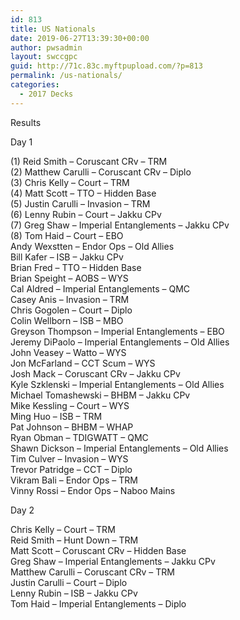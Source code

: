 ```yaml
---
id: 813
title: US Nationals
date: 2019-06-27T13:39:30+00:00
author: pwsadmin
layout: swccgpc
guid: http://71c.83c.myftpupload.com/?p=813
permalink: /us-nationals/
categories:
  - 2017 Decks
---
```

Results

Day 1

(1) Reid Smith – Coruscant CRv – TRM  
(2) Matthew Carulli – Coruscant CRv – Diplo  
(3) Chris Kelly – Court – TRM  
(4) Matt Scott – TTO – Hidden Base  
(5) Justin Carulli – Invasion – TRM  
(6) Lenny Rubin – Court – Jakku CPv  
(7) Greg Shaw – Imperial Entanglements – Jakku CPv  
(8) Tom Haid – Court – EBO  
Andy Wexstten – Endor Ops – Old Allies  
Bill Kafer – ISB – Jakku CPv  
Brian Fred – TTO – Hidden Base  
Brian Speight – AOBS – WYS  
Cal Aldred – Imperial Entanglements – QMC  
Casey Anis – Invasion – TRM  
Chris Gogolen – Court – Diplo  
Colin Wellborn – ISB – MBO  
Greyson Thompson – Imperial Entanglements – EBO  
Jeremy DiPaolo – Imperial Entanglements – Old Allies  
John Veasey – Watto – WYS  
Jon McFarland – CCT Scum – WYS  
Josh Mack – Coruscant CRv – Jakku CPv  
Kyle Szklenski – Imperial Entanglements – Old Allies  
Michael Tomashewski – BHBM – Jakku CPv  
Mike Kessling – Court – WYS  
Ming Huo – ISB – TRM  
Pat Johnson – BHBM – WHAP  
Ryan Obman – TDIGWATT – QMC  
Shawn Dickson – Imperial Entanglements – Old Allies  
Tim Culver – Invasion – WYS  
Trevor Patridge – CCT – Diplo  
Vikram Bali – Endor Ops – TRM  
Vinny Rossi – Endor Ops – Naboo Mains

Day 2

Chris Kelly – Court – TRM  
Reid Smith – Hunt Down – TRM  
Matt Scott – Coruscant CRv – Hidden Base  
Greg Shaw – Imperial Entanglements – Jakku CPv  
Matthew Carulli – Coruscant CRv – TRM  
Justin Carulli – Court – Diplo  
Lenny Rubin – ISB – Jakku CPv  
Tom Haid – Imperial Entanglements – Diplo